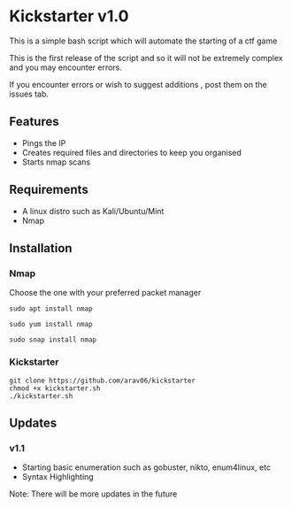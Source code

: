 # Kickstarter v1.0

This is a simple bash script which will automate the starting of a ctf game

This is the first release of the script and so it will not be extremely complex and you may encounter errors. 

If you encounter errors or wish to suggest additions , post them on the issues tab.

## Features

* Pings the IP
* Creates required files and directories to keep you organised
* Starts nmap scans

## Requirements 

* A linux distro such as Kali/Ubuntu/Mint
* Nmap

## Installation 

### Nmap

Choose the one with your preferred packet manager

```
sudo apt install nmap 
```

```
sudo yum install nmap 
```

```
sudo snap install nmap 
```

### Kickstarter

```
git clone https://github.com/arav06/kickstarter
chmod +x kickstarter.sh
./kickstarter.sh
```
## Updates 

### v1.1
* Starting basic enumeration such as gobuster, nikto, enum4linux, etc
* Syntax Highlighting 


Note: There will be more updates in the future 
